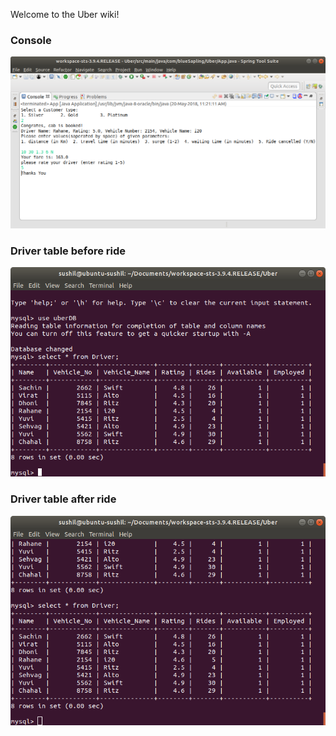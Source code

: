 Welcome to the Uber wiki!

### Console
![Console](https://github.com/sushil4u2/Uber/blob/master/resourses/images/console.png)

### Driver table before ride
![Driver table before ride](https://github.com/sushil4u2/Uber/blob/master/resourses/images/Driver_table_before_ride.png)

### Driver table after ride
![Driver table after ride](https://github.com/sushil4u2/Uber/blob/master/resourses/images/Driver_table_after_ride.png)
